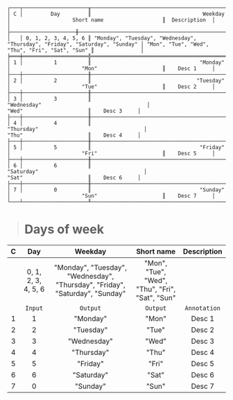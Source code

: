```text
┌───┬─────────────────────╥──────────────────────────────────────────────────────────────────────────────┬─────────────────────────────────────────────────╥───────────────┐
│ C │         Day         ║                                    Weekday                                   │                    Short name                   ║  Description  │
│   ├─────────────────────╫──────────────────────────────────────────────────────────────────────────────┼─────────────────────────────────────────────────╫───────────────┤
│   │ 0, 1, 2, 3, 4, 5, 6 ║ "Monday", "Tuesday", "Wednesday", "Thursday", "Friday", "Saturday", "Sunday" │ "Mon", "Tue", "Wed", "Thu", "Fri", "Sat", "Sun" ║               │
╞═══╪═════════════════════╬══════════════════════════════════════════════════════════════════════════════╪═════════════════════════════════════════════════╬═══════════════╡
│ 1 │          1          ║                                   "Monday"                                   │                       "Mon"                     ║    Desc 1     │
├───┼─────────────────────╫──────────────────────────────────────────────────────────────────────────────┼─────────────────────────────────────────────────╫───────────────┤
│ 2 │          2          ║                                  "Tuesday"                                   │                       "Tue"                     ║    Desc 2     │
├───┼─────────────────────╫──────────────────────────────────────────────────────────────────────────────┼─────────────────────────────────────────────────╫───────────────┤
│ 3 │          3          ║                                 "Wednesday"                                  │                       "Wed"                     ║    Desc 3     │
├───┼─────────────────────╫──────────────────────────────────────────────────────────────────────────────┼─────────────────────────────────────────────────╫───────────────┤
│ 4 │          4          ║                                  "Thursday"                                  │                       "Thu"                     ║    Desc 4     │
├───┼─────────────────────╫──────────────────────────────────────────────────────────────────────────────┼─────────────────────────────────────────────────╫───────────────┤
│ 5 │          5          ║                                   "Friday"                                   │                       "Fri"                     ║    Desc 5     │
├───┼─────────────────────╫──────────────────────────────────────────────────────────────────────────────┼─────────────────────────────────────────────────╫───────────────┤
│ 6 │          6          ║                                  "Saturday"                                  │                       "Sat"                     ║    Desc 6     │
├───┼─────────────────────╫──────────────────────────────────────────────────────────────────────────────┼─────────────────────────────────────────────────╫───────────────┤
│ 7 │          0          ║                                   "Sunday"                                   │                       "Sun"                     ║    Desc 7     │
└───┴─────────────────────╨──────────────────────────────────────────────────────────────────────────────┴─────────────────────────────────────────────────╨───────────────┘
```

> # Days of week

| C |         Day         |                                   Weekday                                    |                   Short name                    | Description  |
|:-:|:-------------------:|:----------------------------------------------------------------------------:|:-----------------------------------------------:|:------------:|
|   | 0, 1, 2, 3, 4, 5, 6 | "Monday", "Tuesday", "Wednesday", "Thursday", "Friday", "Saturday", "Sunday" | "Mon", "Tue", "Wed", "Thu", "Fri", "Sat", "Sun" |              |
|   |       `Input`       |                                   `Output`                                   |                    `Output`                     | `Annotation` |
| 1 |          1          |                                   "Monday"                                   |                      "Mon"                      |    Desc 1    |
| 2 |          2          |                                  "Tuesday"                                   |                      "Tue"                      |    Desc 2    |
| 3 |          3          |                                 "Wednesday"                                  |                      "Wed"                      |    Desc 3    |
| 4 |          4          |                                  "Thursday"                                  |                      "Thu"                      |    Desc 4    |
| 5 |          5          |                                   "Friday"                                   |                      "Fri"                      |    Desc 5    |
| 6 |          6          |                                  "Saturday"                                  |                      "Sat"                      |    Desc 6    |
| 7 |          0          |                                   "Sunday"                                   |                      "Sun"                      |    Desc 7    |
